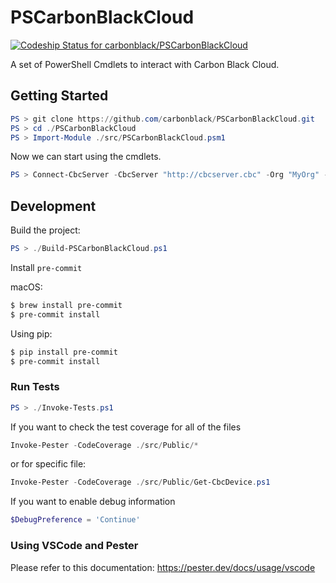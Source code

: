 # PSCarbonBlackCloud

[![Codeship Status for carbonblack/PSCarbonBlackCloud](https://app.codeship.com/projects/a2c8442f-fc13-4f81-9980-ad1413074d3d/status?branch=main)](https://app.codeship.com/projects/462505)

A set of PowerShell Cmdlets to interact with Carbon Black Cloud.

## Getting Started

```powershell
PS > git clone https://github.com/carbonblack/PSCarbonBlackCloud.git
PS > cd ./PSCarbonBlackCloud
PS > Import-Module ./src/PSCarbonBlackCloud.psm1
```

Now we can start using the cmdlets.


```powershell
PS > Connect-CbcServer -CbcServer "http://cbcserver.cbc" -Org "MyOrg" -Token "MyToken"
```

## Development

Build the project:

```powershell
PS > ./Build-PSCarbonBlackCloud.ps1
```

Install `pre-commit`

macOS:

```bash
$ brew install pre-commit
$ pre-commit install
```

Using pip:

```bash
$ pip install pre-commit
$ pre-commit install
```

### Run Tests

```powershell
PS > ./Invoke-Tests.ps1
```

If you want to check the test coverage for all of the files

```powershell
Invoke-Pester -CodeCoverage ./src/Public/*
```

or for specific file:

```powershell
Invoke-Pester -CodeCoverage ./src/Public/Get-CbcDevice.ps1
```

If you want to enable debug information

```powershell
$DebugPreference = 'Continue'
```

### Using VSCode and Pester

Please refer to this documentation: https://pester.dev/docs/usage/vscode
